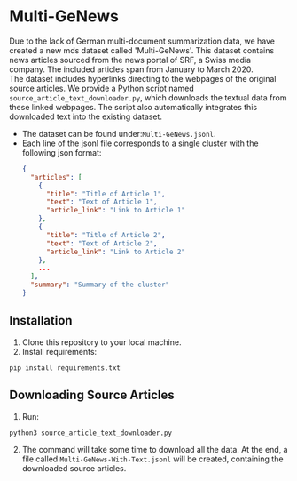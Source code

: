 # Multi-GeNews

Due to the lack of German multi-document summarization data,
we have created a new mds dataset called 'Multi-GeNews'. This dataset contains news articles
sourced from the news portal of SRF, a Swiss media company. The included articles span from January to March 2020.\
The dataset includes hyperlinks directing to the webpages of the original source articles. We provide a Python script
named ```source_article_text_downloader.py```, which downloads the textual data from these linked webpages. The script
also automatically integrates this downloaded text into the existing dataset.

- The dataset can be found under:```Multi-GeNews.jsonl```.
- Each line of the jsonl file corresponds to a single cluster with the following json format:
  ```json
  {
    "articles": [
      {
        "title": "Title of Article 1",
        "text": "Text of Article 1",
        "article_link": "Link to Article 1"
      },
      {
        "title": "Title of Article 2",
        "text": "Text of Article 2",
        "article_link": "Link to Article 2"
      },
      ...
    ],
    "summary": "Summary of the cluster"
  }
  ```

## Installation

1. Clone this repository to your local machine.
2. Install requirements:

```
pip install requirements.txt
```

## Downloading Source Articles

1. Run:

```
python3 source_article_text_downloader.py
```

2. The command will take some time to download all the data. At the end, a file called ```Multi-GeNews-With-Text.jsonl``` will be created, containing the downloaded
   source articles.
